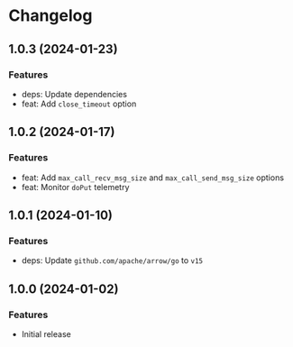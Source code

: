 # Changelog

## 1.0.3 (2024-01-23)


### Features

* deps: Update dependencies
* feat: Add `close_timeout` option


## 1.0.2 (2024-01-17)


### Features

* feat: Add `max_call_recv_msg_size` and `max_call_send_msg_size` options
* feat: Monitor `doPut` telemetry


## 1.0.1 (2024-01-10)


### Features

* deps: Update `github.com/apache/arrow/go` to `v15`


## 1.0.0 (2024-01-02)


### Features

* Initial release
